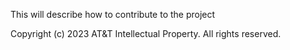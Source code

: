 This will describe how to contribute to the project




















Copyright (c) 2023 AT&T Intellectual Property. All rights reserved.
